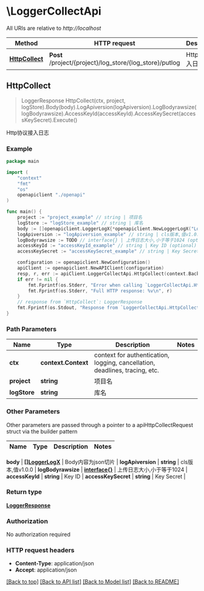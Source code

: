 # \LoggerCollectApi

All URIs are relative to *http://localhost*

Method | HTTP request | Description
------------- | ------------- | -------------
[**HttpCollect**](LoggerCollectApi.md#HttpCollect) | **Post** /project/{project}/log_store/{log_store}/putlog | Http协议接入日志



## HttpCollect

> LoggerResponse HttpCollect(ctx, project, logStore).Body(body).LogApiversion(logApiversion).LogBodyrawsize(logBodyrawsize).AccessKeyId(accessKeyId).AccessKeySecret(accessKeySecret).Execute()

Http协议接入日志

### Example

```go
package main

import (
    "context"
    "fmt"
    "os"
    openapiclient "./openapi"
)

func main() {
    project := "project_example" // string | 项目名
    logStore := "logStore_example" // string | 库名
    body := []openapiclient.LoggerLogX{*openapiclient.NewLoggerLogX("Log_example", "Timestamp_example")} // []LoggerLogX | Body内容为json切片
    logApiversion := "logApiversion_example" // string | cls版本,值v1.0.0 (optional)
    logBodyrawsize := TODO // interface{} | 上传日志大小,小于等于1024 (optional)
    accessKeyId := "accessKeyId_example" // string | Key ID (optional)
    accessKeySecret := "accessKeySecret_example" // string | Key Secret (optional)

    configuration := openapiclient.NewConfiguration()
    apiClient := openapiclient.NewAPIClient(configuration)
    resp, r, err := apiClient.LoggerCollectApi.HttpCollect(context.Background(), project, logStore).Body(body).LogApiversion(logApiversion).LogBodyrawsize(logBodyrawsize).AccessKeyId(accessKeyId).AccessKeySecret(accessKeySecret).Execute()
    if err != nil {
        fmt.Fprintf(os.Stderr, "Error when calling `LoggerCollectApi.HttpCollect``: %v\n", err)
        fmt.Fprintf(os.Stderr, "Full HTTP response: %v\n", r)
    }
    // response from `HttpCollect`: LoggerResponse
    fmt.Fprintf(os.Stdout, "Response from `LoggerCollectApi.HttpCollect`: %v\n", resp)
}
```

### Path Parameters


Name | Type | Description  | Notes
------------- | ------------- | ------------- | -------------
**ctx** | **context.Context** | context for authentication, logging, cancellation, deadlines, tracing, etc.
**project** | **string** | 项目名 | 
**logStore** | **string** | 库名 | 

### Other Parameters

Other parameters are passed through a pointer to a apiHttpCollectRequest struct via the builder pattern


Name | Type | Description  | Notes
------------- | ------------- | ------------- | -------------


 **body** | [**[]LoggerLogX**](LoggerLogX.md) | Body内容为json切片 | 
 **logApiversion** | **string** | cls版本,值v1.0.0 | 
 **logBodyrawsize** | [**interface{}**](interface{}.md) | 上传日志大小,小于等于1024 | 
 **accessKeyId** | **string** | Key ID | 
 **accessKeySecret** | **string** | Key Secret | 

### Return type

[**LoggerResponse**](LoggerResponse.md)

### Authorization

No authorization required

### HTTP request headers

- **Content-Type**: application/json
- **Accept**: application/json

[[Back to top]](#) [[Back to API list]](../README.md#documentation-for-api-endpoints)
[[Back to Model list]](../README.md#documentation-for-models)
[[Back to README]](../README.md)

